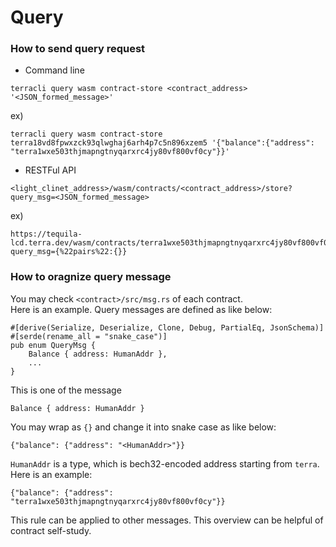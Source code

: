 # Query

###  How to send query request <a id="how-to-send-query-request"></a>

* Command line

```text
terracli query wasm contract-store <contract_address> '<JSON_formed_message>'
```

ex\)

```text
terracli query wasm contract-store terra18vd8fpwxzck93qlwghaj6arh4p7c5n896xzem5 '{"balance":{"address": "terra1wxe503thjmapngtnyqarxrc4jy80vf800vf0cy"}}'
```

* RESTFul API

```text
<light_clinet_address>/wasm/contracts/<contract_address>/store?query_msg=<JSON_formed_message>
```

ex\)

```text
https://tequila-lcd.terra.dev/wasm/contracts/terra1wxe503thjmapngtnyqarxrc4jy80vf800vf0cy/store?query_msg={%22pairs%22:{}}
```

### How to oragnize query message <a id="how-to-oragnize-query-message"></a>

You may check `<contract>/src/msg.rs` of each contract.  
 Here is an example. Query messages are defined as like below:

```text
#[derive(Serialize, Deserialize, Clone, Debug, PartialEq, JsonSchema)]
#[serde(rename_all = "snake_case")]
pub enum QueryMsg {
    Balance { address: HumanAddr },
    ...
}
```

This is one of the message

```text
Balance { address: HumanAddr }
```

You may wrap as `{}` and change it into snake case as like below:

```text
{"balance": {"address": "<HumanAddr>"}}
```

`HumanAddr` is a type, which is bech32-encoded address starting from `terra`.  
 Here is an example:

```text
{"balance": {"address": "terra1wxe503thjmapngtnyqarxrc4jy80vf800vf0cy"}}
```

This rule can be applied to other messages. This overview can be helpful of contract self-study.

